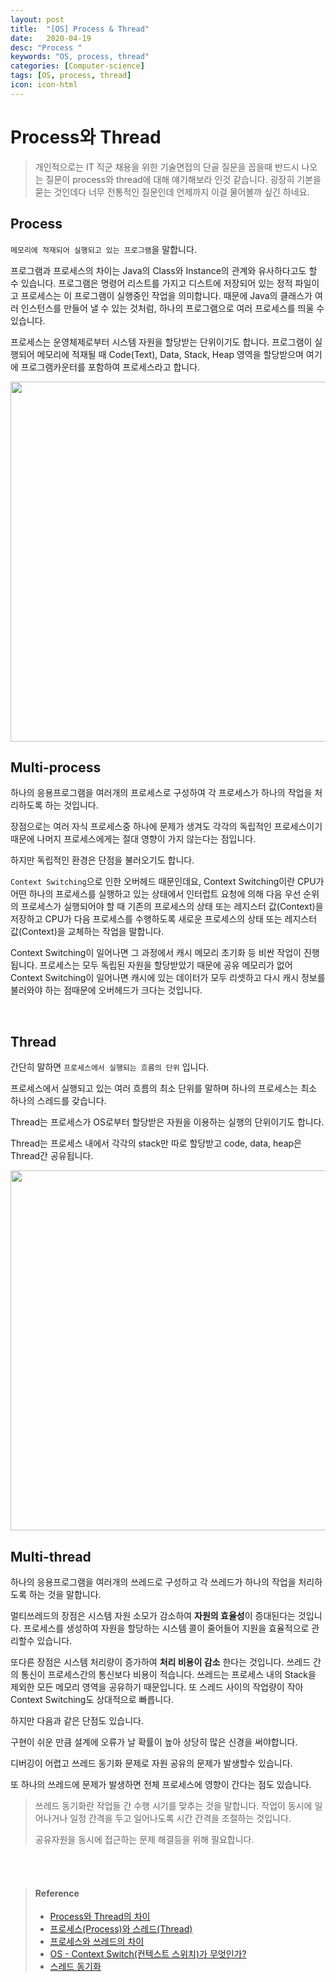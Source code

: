 ```yaml
---
layout: post
title:  "[OS] Process & Thread"
date:   2020-04-19
desc: "Process "
keywords: "OS, process, thread"
categories: [Computer-science]
tags: [OS, process, thread]
icon: icon-html
---
```


# Process와 Thread

>  개인적으로는 IT 직군 채용을 위한 기술면접의 단골 질문을 꼽을때 반드시 나오는 질문이 process와 thread에 대해 얘기해보라 인것 같습니다. 굉장히 기본을 묻는 것인데다 너무 전통적인 질문인데 언제까지 이걸 물어볼까 싶긴 하네요. 



## Process

`메모리에 적재되어 실행되고 있는 프로그램`을 말합니다. 

프로그램과 프로세스의 차이는 Java의 Class와 Instance의 관계와 유사하다고도 할 수 있습니다. 프로그램은 명령어 리스트를 가지고 디스트에 저장되어 있는 정적 파일이고 프로세스는 이 프로그램이 실행중인 작업을 의미합니다. 때문에 Java의 클래스가 여러 인스턴스를 만들어 낼 수 있는 것처럼, 하나의 프로그램으로 여러 프로세스를 띄울 수 있습니다.

프로세스는 운영체제로부터 시스템 자원을 할당받는 단위이기도 합니다. 프로그램이 실행되어 메모리에 적재될 때 Code(Text), Data, Stack, Heap 영역을 할당받으며 여기에 프로그램카운터를 포함하여 프로세스라고 합니다.



<img src="{{ site.img_path }}/process_thread/process.png" style="width:60vw;"/>

<br>

## Multi-process

하나의 응용프로그램을 여러개의 프로세스로 구성하여 각 프로세스가 하나의 작업을 처리하도록 하는 것입니다.

장점으로는 여러 자식 프로세스중 하나에 문제가 생겨도 각각의 독립적인 프로세스이기 때문에 나머지 프로세스에게는 절대 영향이 가지 않는다는 점입니다.

하지만 독립적인 환경은 단점을 불러오기도 합니다.

`Context Switching`으로 인한 오버헤드 때문인데요, Context Switching이란 CPU가 어떤 하나의 프로세스를 실행하고 있는 상태에서 인터럽트 요청에 의해 다음 우선 순위의 프로세스가 실행되어야 할 때 기존의 프로세스의 상태 또는 레지스터 값(Context)을 저장하고 CPU가 다음 프로세스를 수행하도록 새로운 프로세스의 상태 또는 레지스터 값(Context)을 교체하는 작업을 말합니다.

Context Switching이 일어나면 그 과정에서 캐시 메모리 초기화 등 비싼 작업이 진행됩니다. 프로세스는 모두 독립된 자원을 할당받았기 때문에 공유 메모리가 없어 Context Switching이 일어나면 캐시에 있는 데이터가 모두 리셋하고 다시 캐시 정보를 불러와야 하는 점때문에 오버헤드가 크다는 것입니다.

<br>

## Thread

간단히 말하면 `프로세스에서 실행되는 흐름의 단위` 입니다.

프로세스에서 실행되고 있는 여러 흐름의 최소 단위를 말하며 하나의 프로세스는 최소 하나의 스레드를 갖습니다.

Thread는 프로세스가 OS로부터 할당받은 자원을 이용하는 실행의 단위이기도 합니다.

Thread는 프로세스 내에서 각각의 stack만 따로 할당받고 code, data, heap은 Thread간 공유됩니다.

<img src="{{ site.img_path }}/process_thread/thread.png" style="width:60vw;"/>

<br>

## Multi-thread

하나의 응용프로그램을 여러개의 쓰레드로 구성하고 각 쓰레드가 하나의 작업을 처리하도록 하는 것을 말합니다.

멀티쓰레드의 장점은 시스템 자원 소모가 감소하여 **자원의 효율성**이 증대된다는 것입니다. 프로세스를 생성하여 자원을 할당하는 시스템 콜이 줄어들어 지원을 효율적으로 관리할수 있습니다.

또다른 장점은 시스템 처리량이 증가하여 **처리 비용이 감소** 한다는 것입니다. 쓰레드 간의 통신이 프로세스간의 통신보다 비용이 적습니다. 쓰레드는 프로세스 내의 Stack을 제외한 모든 메모리 영역을 공유하기 때문입니다. 또 스레드 사이의 작업량이 작아 Context Switching도 상대적으로 빠릅니다.

하지만 다음과 같은 단점도 있습니다.

구현이 쉬운 만큼 설계에 오류가 날 확률이 높아 상당히 많은 신경을 써야합니다.

디버깅이 어렵고 쓰레드 동기화 문제로 자원 공유의 문제가 발생할수 있습니다.

또 하나의 쓰레드에 문제가 발생하면 전체 프로세스에 영향이 간다는 점도 있습니다.

> 쓰레드 동기화란 작업들 간 수행 시기를 맞추는 것을 말합니다. 작업이 동시에 일어나거나 일정 간격을 두고 일어나도록 시간 간격을 조절하는 것입니다. 
>
> 공유자원을 동시에 접근하는 문제 해결등을 위해 필요합니다.

<br>

<br>

> #### Reference
>
> - [Process와 Thread의 차이](https://shoark7.github.io/programming/knowledge/difference-between-process-and-thread)
> - [프로세스(Process)와 스레드(Thread)](https://velog.io/@naljajm/프로세스Process와-스레드Thread-btk169s36j)
> - [프로세스와 쓰레드의 차이](https://juyoung-1008.tistory.com/47)
> - [OS - Context Switch(컨텍스트 스위치)가 무엇인가?](https://jeong-pro.tistory.com/93)
> - [스레드 동기화](https://skmagic.tistory.com/263)

